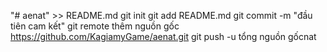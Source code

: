 "# aenat" >> README.md 
git init 
git add README.md 
git commit -m "đầu tiên cam kết" 
git remote thêm nguồn gốc https://github.com/KagiamyGame/aenat.git
 git push -u tổng nguồn gốcnat

